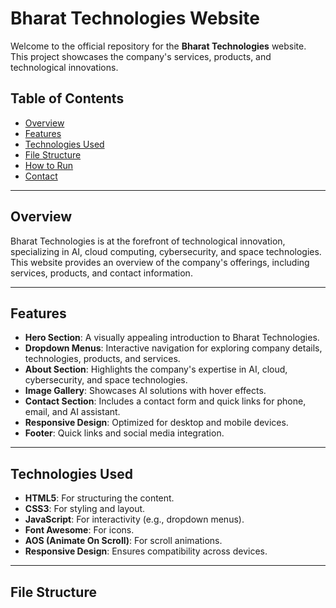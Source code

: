 # Bharat Technologies Website

Welcome to the official repository for the **Bharat Technologies** website. This project showcases the company's services, products, and technological innovations.

## Table of Contents

- [Overview](#overview)
- [Features](#features)
- [Technologies Used](#technologies-used)
- [File Structure](#file-structure)
- [How to Run](#how-to-run)
- [Contact](#contact)

---

## Overview

Bharat Technologies is at the forefront of technological innovation, specializing in AI, cloud computing, cybersecurity, and space technologies. This website provides an overview of the company's offerings, including services, products, and contact information.

---

## Features

- **Hero Section**: A visually appealing introduction to Bharat Technologies.
- **Dropdown Menus**: Interactive navigation for exploring company details, technologies, products, and services.
- **About Section**: Highlights the company's expertise in AI, cloud, cybersecurity, and space technologies.
- **Image Gallery**: Showcases AI solutions with hover effects.
- **Contact Section**: Includes a contact form and quick links for phone, email, and AI assistant.
- **Responsive Design**: Optimized for desktop and mobile devices.
- **Footer**: Quick links and social media integration.

---

## Technologies Used

- **HTML5**: For structuring the content.
- **CSS3**: For styling and layout.
- **JavaScript**: For interactivity (e.g., dropdown menus).
- **Font Awesome**: For icons.
- **AOS (Animate On Scroll)**: For scroll animations.
- **Responsive Design**: Ensures compatibility across devices.

---

## File Structure

